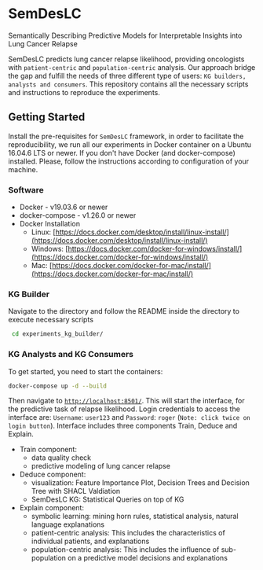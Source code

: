 # SemDesLC
Semantically Describing Predictive Models for Interpretable Insights into Lung Cancer Relapse

SemDesLC predicts lung cancer relapse likelihood, providing oncologists with `patient-centric` and `population-centric` analysis. Our approach bridge the gap and fulfill the needs of three different type of users: `KG builders, analysts and consumers`. 
This repository contains all the necessary scripts and instructions to reproduce the experiments.

## Getting Started

Install the pre-requisites for `SemDesLC` framework, in order to facilitate the reproducibility, we run all our experiments in Docker container on a Ubuntu 16.04.6 LTS or newer.
If you don't have Docker (and docker-compose) installed. Please, follow the instructions according to configuration of your machine. 

### Software
* Docker - v19.03.6 or newer 
* docker-compose - v1.26.0 or newer
* Docker Installation
  * Linux: [https://docs.docker.com/desktop/install/linux-install/](https://docs.docker.com/desktop/install/linux-install/)
  * Windows: [https://docs.docker.com/docker-for-windows/install/](https://docs.docker.com/docker-for-windows/install/)
  * Mac: [https://docs.docker.com/docker-for-mac/install/](https://docs.docker.com/docker-for-mac/install/)

### KG Builder
Navigate to the directory and follow the README inside the directory to execute necessary scripts
```bash
 cd experiments_kg_builder/
```
### KG Analysts and KG Consumers
To get started, you need to start the containers:
```bash 
docker-compose up -d --build
```
Then navigate to [`http://localhost:8501/`](http://localhost:8501/). This will start the interface, for the predictive task of relapse likelihood. Login credentials to access the interface are: `Username`: `user123` and `Password`: `roger` (`Note: click twice on login button`).
Interface includes three components Train, Deduce and Explain. 
* Train component: 
  * data quality check
  * predictive modeling of lung cancer relapse
* Deduce component:
  * visualization: Feature Importance Plot, Decision Trees and Decision Tree with SHACL Valdiation
  * SemDesLC KG: Statistical Queries on top of KG
* Explain component: 
  * symbolic learning: mining horn rules, statistical analysis, natural language explanations 
  * patient-centric analysis: This includes the characteristics of individual patients, and explanations
  * population-centric analysis: This includes the influence of sub-population on a predictive model decisions and explanations
